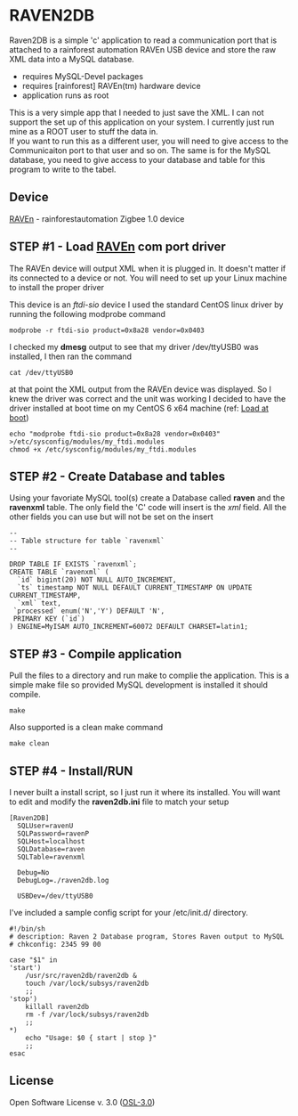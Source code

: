 RAVEN2DB
=========

Raven2DB is a simple 'c' application to read a communication port that is attached to a rainforest automation RAVEn USB device and store the raw XML data into a MySQL database.

  - requires MySQL-Devel packages
  - requires [rainforest] RAVEn(tm) hardware device
  - application runs as root

This is a very simple app that I needed to just save the XML. 
I can not support the set up of this application on your system. 
I currently just run mine as a ROOT user to stuff the data in.  
If you want to run this as a different user, you will need to give
access to the Communicaiton port to that user and so on.  The same 
is for the MySQL database, you need to give access to your database 
and table for this program to write to the tabel.


Device
--
[RAVEn] - rainforestautomation Zigbee 1.0 device



STEP #1 - Load [RAVEn] com port driver
-
The RAVEn device will output XML when it is plugged in. It doesn't matter if its connected to a device or not.  You will need to set up your Linux machine to install the proper driver

This device is an *ftdi-sio* device I used the standard CentOS linux driver by running the following modprobe command

    modprobe -r ftdi-sio product=0x8a28 vendor=0x0403

I checked my **dmesg** output to see that my driver /dev/ttyUSB0 was installed, I then ran the command

    cat /dev/ttyUSB0

at that point the XML output from the RAVEn device was displayed.
So I knew the driver was correct and the unit was working I decided to have the driver installed at boot time on my CentOS 6 x64 machine (ref: [Load at boot])

    echo "modprobe ftdi-sio product=0x8a28 vendor=0x0403" >/etc/sysconfig/modules/my_ftdi.modules
    chmod +x /etc/sysconfig/modules/my_ftdi.modules



STEP #2 - Create Database and tables
-
Using your favoriate MySQL tool(s) create a Database called **raven** and the **ravenxml** table.  The only field the 'C' code will insert is the *xml* field.  All the other fields you can use but will not be set on the insert


    --
    -- Table structure for table `ravenxml`
    --
    
    DROP TABLE IF EXISTS `ravenxml`;
    CREATE TABLE `ravenxml` (
      `id` bigint(20) NOT NULL AUTO_INCREMENT,
      `ts` timestamp NOT NULL DEFAULT CURRENT_TIMESTAMP ON UPDATE CURRENT_TIMESTAMP,
      `xml` text,
     `processed` enum('N','Y') DEFAULT 'N',
     PRIMARY KEY (`id`)
    ) ENGINE=MyISAM AUTO_INCREMENT=60072 DEFAULT CHARSET=latin1;
 
 

 
STEP #3 - Compile application 
-
    
    
Pull the files to a directory and run make to complie the application.  This is a simple make file so provided MySQL development is installed it should compile.

    make

Also supported is a clean make command

	make clean


STEP #4 - Install/RUN
-

I never built a install script, so I just run it where its installed.
You will want to edit and modify the **raven2db.ini** file to match your setup

	[Raven2DB]
	  SQLUser=ravenU
	  SQLPassword=ravenP
	  SQLHost=localhost
	  SQLDatabase=raven
	  SQLTable=ravenxml

	  Debug=No
	  DebugLog=./raven2db.log

	  USBDev=/dev/ttyUSB0

I've included a sample config script for your /etc/init.d/ directory.


    #!/bin/sh
    # description: Raven 2 Database program, Stores Raven output to MySQL
    # chkconfig: 2345 99 00
    
    case "$1" in
    'start')
        /usr/src/raven2db/raven2db &
        touch /var/lock/subsys/raven2db
        ;;
    'stop')
        killall raven2db
        rm -f /var/lock/subsys/raven2db
        ;;
    *)
        echo "Usage: $0 { start | stop }"
        ;;
    esac


License
-

Open Software License v. 3.0 ([OSL-3.0])


  [OSL-3.0]:http://opensource.org/licenses/OSL-3.0
  [Load at boot]:http://honglus.blogspot.com/2011/04/load-kernel-modules-at-boot-time-on.html
  [RAVEn]:http://www.rainforestautomation.com/raven
  

    
